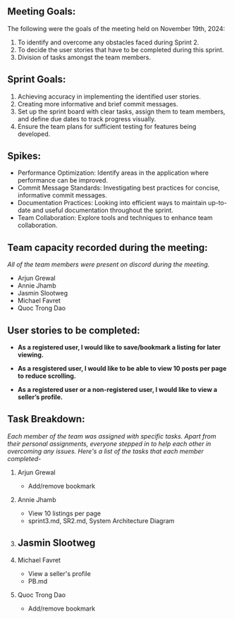 **Meeting Goals:** 
--
The following were the goals of the meeting held on November 19th, 2024:

1. To identify and overcome any obstacles faced during Sprint 2.
2. To decide the user stories that have to be completed during this sprint.
3. Division of tasks amongst the team members. 


**Sprint Goals:**
--
1. Achieving accuracy in implementing the identified user stories.
2. Creating more informative and brief commit messages.
3. Set up the sprint board with clear tasks, assign them to team members, and define due dates to track progress visually.
4. Ensure the team plans for sufficient testing for features being developed. 

**Spikes:**
--

- Performance Optimization: Identify areas in the application where performance can be improved.
- Commit Message Standards: Investigating best practices for concise, informative commit messages.
- Documentation Practices: Looking into efficient ways to maintain up-to-date and useful documentation throughout the sprint.
- Team Collaboration: Explore tools and techniques to enhance team collaboration.


**Team capacity recorded during the meeting:**
--

*All of the team members were present on discord during the meeting.*

- Arjun Grewal
- Annie Jhamb
- Jasmin Slootweg
- Michael Favret
- Quoc Trong Dao


**User stories to be completed:**
-- 

* **As a registered user, I would like to save/bookmark a listing for later viewing.**  

* **As a resgistered user, I would like to be able to view 10 posts per page to reduce scrolling.**  

* **As a registered user or a non-registered user, I would like to view a seller’s profile.**  


**Task Breakdown:**
--

*Each member of the team was assigned with specific tasks. Apart from their personal assignments, everyone stepped in to help each other in overcoming any issues. Here's a list of the tasks that each member completed-*

1. Arjun Grewal
   - Add/remove bookmark

2. Annie Jhamb
   - View 10 listings per page
   - sprint3.md, SR2.md, System Architecture Diagram 

3. Jasmin Slootweg
   - 

4. Michael Favret
   - View a seller's profile
   - PB.md

5. Quoc Trong Dao
   - Add/remove bookmark
